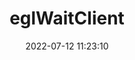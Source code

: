 ---
title: eglWaitClient
permalink: /egl/eglWaitClient
date: 2022-07-12 11:23:10
tags: [EGL,EGL 1.2,EGL 1.5]
keywords: [EGL,EGL 1.2,EGL 1.5]
categories: OpenGL
index_img: /img/opengl.jpg
---